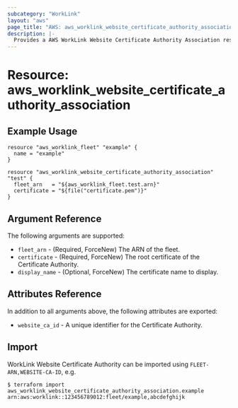 ```yaml
---
subcategory: "WorkLink"
layout: "aws"
page_title: "AWS: aws_worklink_website_certificate_authority_association"
description: |-
  Provides a AWS WorkLink Website Certificate Authority Association resource.
---
```


# Resource: aws_worklink_website_certificate_authority_association

## Example Usage

```hcl
resource "aws_worklink_fleet" "example" {
  name = "example"
}

resource "aws_worklink_website_certificate_authority_association" "test" {
  fleet_arn   = "${aws_worklink_fleet.test.arn}"
  certificate = "${file("certificate.pem")}"
}
```

## Argument Reference

The following arguments are supported:

* `fleet_arn` - (Required, ForceNew) The ARN of the fleet.
* `certificate` - (Required, ForceNew) The root certificate of the Certificate Authority.
* `display_name` - (Optional, ForceNew) The certificate name to display.

## Attributes Reference

In addition to all arguments above, the following attributes are exported:

* `website_ca_id` - A unique identifier for the Certificate Authority.


## Import

WorkLink Website Certificate Authority can be imported using `FLEET-ARN,WEBSITE-CA-ID`, e.g.

```
$ terraform import aws_worklink_website_certificate_authority_association.example arn:aws:worklink::123456789012:fleet/example,abcdefghijk
```
